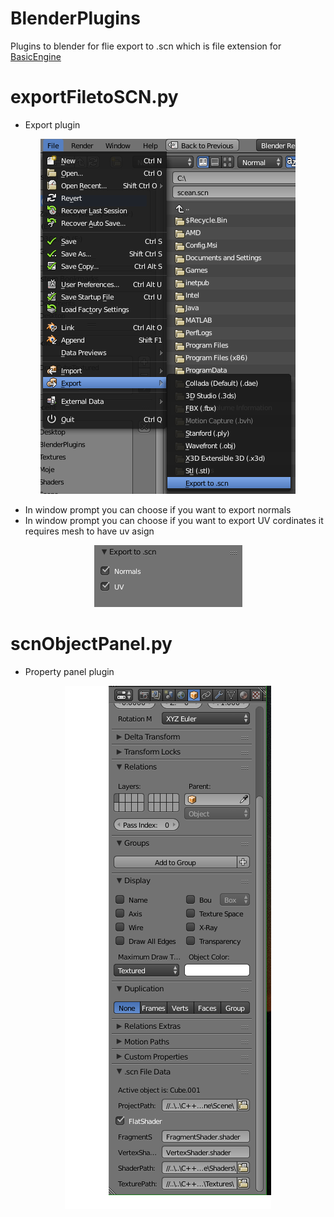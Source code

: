 # BlenderPlugins
Plugins to blender for flie export to .scn which is file extension for [BasicEngine](https://github.com/jurek1029/BasicEngine)
# exportFiletoSCN.py 
* Export plugin
<p align="center">
<img src="https://github.com/jurek1029/BlenderPlugins/blob/master/screenShots/exportLocal.PNG">
</p> 

* In window prompt you can choose if you want to export normals 
* In window prompt you can choose if you want to export UV cordinates it requires mesh to have uv asign 
<p align="center">
<img src="https://github.com/jurek1029/BlenderPlugins/blob/master/screenShots/exportOpt.PNG">
</p>

# scnObjectPanel.py
* Property panel plugin
<p align="center">
<img src="https://github.com/jurek1029/BlenderPlugins/blob/master/screenShots/panelLoca.PNG">
</p>
